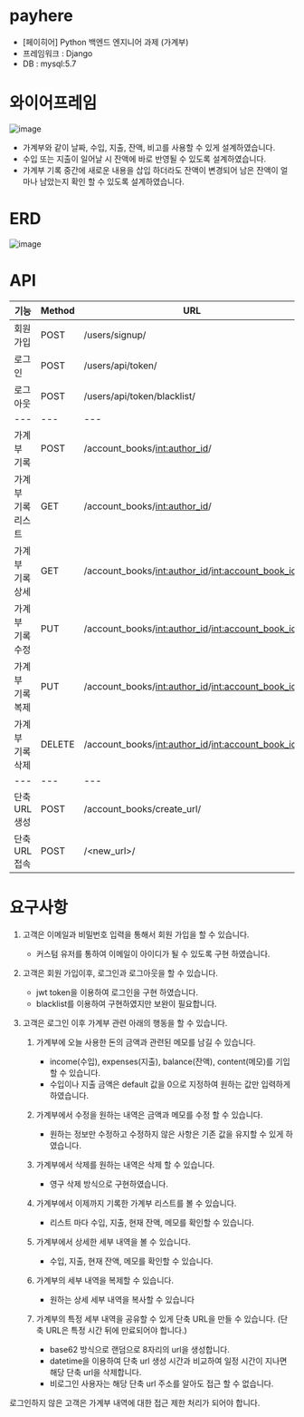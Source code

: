 # payhere
- [페이히어] Python 백엔드 엔지니어 과제 (가계부)
- 프레임워크 : Django
- DB : mysql:5.7

# 와이어프레임
![image](https://user-images.githubusercontent.com/113074274/212404167-ddda81dd-7074-4990-94ef-73e748cbd7ce.png)

- 가계부와 같이 날짜, 수입, 지출, 잔액, 비고를 사용할 수 있게 설계하였습니다.
- 수입 또는 지출이 일어날 시 잔액에 바로 반영될 수 있도록 설계하였습니다.
- 가계부 기록 중간에 새로운 내용을 삽입 하더라도 잔액이 변경되어 남은 잔액이 얼마나 남았는지 확인 할 수 있도록 설계하였습니다.

# ERD
![image](https://user-images.githubusercontent.com/113074274/212406929-d8ff9399-a82d-4364-8e82-e8f228b73308.png)


# API

| 기능 | Method | URL | 비고 |
| --- | --- | --- | --- |
| 회원가입 | POST | /users/signup/ |  |
| 로그인 | POST | /users/api/token/ |  |
| 로그아웃 | POST | /users/api/token/blacklist/ | 로그아웃 기능으로서 아직 부족 |
| --- | --- | --- | --- | --- | --- |
| 가계부 기록 | POST | /account_books/<int:author_id>/ |  |
| 가계부 기록 리스트 | GET | /account_books/<int:author_id>/ |  |
| 가계부 기록 상세 | GET | /account_books/<int:author_id>/<int:account_book_id>/ |  |
| 가계부 기록 수정 | PUT | /account_books/<int:author_id>/<int:account_book_id>/ |  |
| 가계부 기록 복제 | PUT | /account_books/<int:author_id>/<int:account_book_id>/ | {"is_copy":"true"} |
| 가계부 기록 삭제 | DELETE | /account_books/<int:author_id>/<int:account_book_id>/ |  |
| --- | --- | --- | --- | --- | --- |
| 단축 URL 생성 | POST | /account_books/create_url/ |  |
| 단축 URL 접속 | POST | /<new_url>/ |  |

# 요구사항
1. 고객은 이메일과 비밀번호 입력을 통해서 회원 가입을 할 수 있습니다. 
    - 커스텀 유저를 통하여 이메일이 아이디가 될 수 있도록 구현 하였습니다.
2. 고객은 회원 가입이후, 로그인과 로그아웃을 할 수 있습니다. 
    - jwt token을 이용하여 로그인을 구현 하였습니다.
    - blacklist를 이용하여 구현하였지만 보완이 필요합니다.
    
3. 고객은 로그인 이후 가계부 관련 아래의 행동을 할 수 있습니다. 

    1. 가계부에 오늘 사용한 돈의 금액과 관련된 메모를 남길 수 있습니다. 
        - income(수입), expenses(지출), balance(잔액), content(메모)를 기입할 수 있습니다.
        - 수입이나 지출 금액은 default 값을 0으로 지정하여 원하는 값만 입력하게 하였습니다.
        
    2. 가계부에서 수정을 원하는 내역은 금액과 메모를 수정 할 수 있습니다. 
        - 원하는 정보만 수정하고 수정하지 않은 사항은 기존 값을 유지할 수 있게 하였습니다.
        
    3. 가계부에서 삭제를 원하는 내역은 삭제 할 수 있습니다. 
        - 영구 삭제 방식으로 구현하였습니다.
    
    4. 가계부에서 이제까지 기록한 가계부 리스트를 볼 수 있습니다.
        - 리스트 마다 수입, 지출, 현재 잔액, 메모를 확인할 수 있습니다. 
        
    5. 가계부에서 상세한 세부 내역을 볼 수 있습니다. 
        - 수입, 지출, 현재 잔액, 메모를 확인할 수 있습니다.
        
    6. 가계부의 세부 내역을 복제할 수 있습니다.
        - 원하는 상세 세부 내역을 복사할 수 있습니다
        
    7. 가계부의 특정 세부 내역을 공유할 수 있게 단축 URL을 만들 수 있습니다.
    (단축 URL은 특정 시간 뒤에 만료되어야 합니다.)
        - base62 방식으로 랜덤으로 8자리의 url을 생성합니다.
        - datetime을 이용하여 단축 url 생성 시간과 비교하여 일정 시간이 지나면 해당 단축 url을 삭제합니다.
        - 비로그인 사용자는 해당 단축 url 주소를 알아도 접근 할 수 없습니다.

로그인하지 않은 고객은 가계부 내역에 대한 접근 제한 처리가 되어야 합니다.
